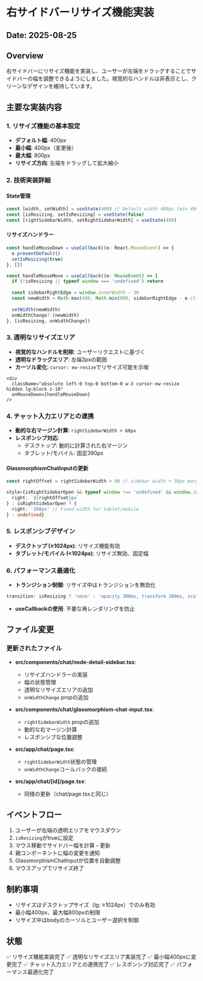 # 右サイドバーリサイズ機能実装

## Date: 2025-08-25

## Overview
右サイドバーにリサイズ機能を実装し、ユーザーが左端をドラッグすることでサイドバーの幅を調整できるようにしました。視覚的なハンドルは非表示とし、クリーンなデザインを維持しています。

## 主要な実装内容

### 1. リサイズ機能の基本設定
- **デフォルト幅**: 400px
- **最小幅**: 400px（変更後）
- **最大幅**: 800px
- **リサイズ方向**: 左端をドラッグして拡大縮小

### 2. 技術実装詳細

#### State管理
```typescript
const [width, setWidth] = useState(400) // Default width 400px (min 400px)
const [isResizing, setIsResizing] = useState(false)
const [rightSidebarWidth, setRightSidebarWidth] = useState(400)
```

#### リサイズハンドラー
```typescript
const handleMouseDown = useCallback((e: React.MouseEvent) => {
  e.preventDefault()
  setIsResizing(true)
}, [])

const handleMouseMove = useCallback((e: MouseEvent) => {
  if (!isResizing || typeof window === 'undefined') return
  
  const sidebarRightEdge = window.innerWidth - 30
  const newWidth = Math.max(400, Math.min(800, sidebarRightEdge - e.clientX))
  
  setWidth(newWidth)
  onWidthChange?.(newWidth)
}, [isResizing, onWidthChange])
```

### 3. 透明なリサイズエリア
- **視覚的なハンドルを削除**: ユーザーリクエストに基づく
- **透明なドラッグエリア**: 左端3pxの範囲
- **カーソル変化**: `cursor: ew-resize`でリサイズ可能を示唆
```tsx
<div 
  className="absolute left-0 top-0 bottom-0 w-3 cursor-ew-resize hidden lg:block z-10"
  onMouseDown={handleMouseDown}
/>
```

### 4. チャット入力エリアとの連携
- **動的な右マージン計算**: `rightSidebarWidth + 60px`
- **レスポンシブ対応**:
  - デスクトップ: 動的に計算された右マージン
  - タブレット/モバイル: 固定390px

#### GlassmorphismChatInputの更新
```typescript
const rightOffset = rightSidebarWidth + 60 // sidebar width + 30px margin + 30px padding

style={isRightSidebarOpen && typeof window !== 'undefined' && window.innerWidth >= 1024 ? {
  right: `${rightOffset}px`
} : isRightSidebarOpen ? {
  right: '390px' // Fixed width for tablet/mobile
} : undefined}
```

### 5. レスポンシブデザイン
- **デスクトップ (≥1024px)**: リサイズ機能有効
- **タブレット/モバイル (<1024px)**: リサイズ無効、固定幅

### 6. パフォーマンス最適化
- **トランジション制御**: リサイズ中はトランジションを無効化
```typescript
transition: isResizing ? 'none' : 'opacity 300ms, transform 300ms, scale 300ms'
```
- **useCallbackの使用**: 不要な再レンダリングを防止

## ファイル変更

### 更新されたファイル
- **src/components/chat/node-detail-sidebar.tsx**:
  - リサイズハンドラーの実装
  - 幅の状態管理
  - 透明なリサイズエリアの追加
  - `onWidthChange` propの追加

- **src/components/chat/glassmorphism-chat-input.tsx**:
  - `rightSidebarWidth` propの追加
  - 動的な右マージン計算
  - レスポンシブな位置調整

- **src/app/chat/page.tsx**:
  - `rightSidebarWidth`状態の管理
  - `onWidthChange`コールバックの接続

- **src/app/chat/[id]/page.tsx**:
  - 同様の更新（chat/page.tsxと同じ）

## イベントフロー
1. ユーザーが左端の透明エリアをマウスダウン
2. `isResizing`がtrueに設定
3. マウス移動でサイドバー幅を計算・更新
4. 親コンポーネントに幅の変更を通知
5. GlassmorphismChatInputが位置を自動調整
6. マウスアップでリサイズ終了

## 制約事項
- リサイズはデスクトップサイズ（lg: ≥1024px）でのみ有効
- 最小幅400px、最大幅800pxの制限
- リサイズ中はbodyのカーソルとユーザー選択を制御

## 状態
✅ リサイズ機能実装完了
✅ 透明なリサイズエリア実装完了
✅ 最小幅400pxに変更完了
✅ チャット入力エリアとの連携完了
✅ レスポンシブ対応完了
✅ パフォーマンス最適化完了